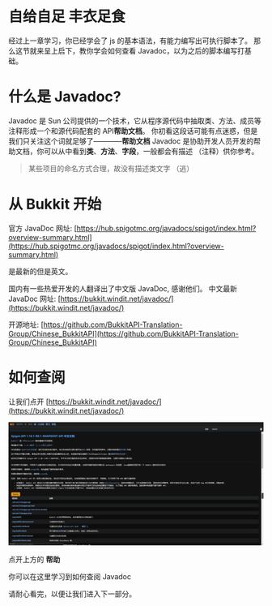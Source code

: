 # 自给自足 丰衣足食

经过上一章学习，你已经学会了 js 的基本语法，有能力编写出可执行脚本了。
那么这节就来呈上启下，教你学会如何查看 Javadoc，以为之后的脚本编写打基础。

# 什么是 Javadoc?

Javadoc 是 Sun 公司提供的一个技术，它从程序源代码中抽取类、方法、成员等注释形成一个和源代码配套的 API**帮助文档**。
你初看这段话可能有点迷惑，但是我们只关注这个词就足够了————**帮助文档**
Javadoc 是协助开发人员开发的帮助文档，你可以从中看到**类**、**方法**、**字段**，一般都会有描述 （注释）供你参考。

> 某些项目的命名方式合理，故没有描述类文字 （逃）

# 从 Bukkit 开始

官方 JavaDoc 网址: [https://hub.spigotmc.org/javadocs/spigot/index.html?overview-summary.html](https://hub.spigotmc.org/javadocs/spigot/index.html?overview-summary.html)

是最新的但是英文。

国内有一些热爱开发的人翻译出了中文版 JavaDoc, 感谢他们。
中文最新 JavaDoc 网址: [https://bukkit.windit.net/javadoc/](https://bukkit.windit.net/javadoc/)

开源地址: [https://github.com/BukkitAPI-Translation-Group/Chinese_BukkitAPI](https://github.com/BukkitAPI-Translation-Group/Chinese_BukkitAPI)

# 如何查阅

让我们点开 [https://bukkit.windit.net/javadoc/](https://bukkit.windit.net/javadoc/)

![javadoc_index.jpg](images/javadoc_index.jpg)

点开上方的 **帮助**

你可以在这里学习到如何查阅 Javadoc

请耐心看完，以便让我们进入下一部分。
